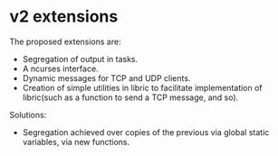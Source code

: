 # v2 extensions

The proposed extensions are:
- Segregation of output in tasks.
- A ncurses interface.
- Dynamic messages for TCP and UDP clients.
- Creation of simple utilities in libric to facilitate implementation of
  libric(such as a function to send a TCP message, and so).

Solutions:
- Segregation achieved over copies of the previous via global static variables,
  via new functions.
